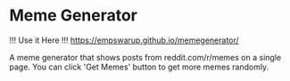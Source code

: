 
# Meme Generator

!!! Use it Here !!!
https://empswarup.github.io/memegenerator/

A meme generator that shows posts from reddit.com/r/memes on a single page.
You can click 'Get Memes' button to get more memes randomly.
